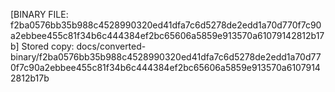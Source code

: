 [BINARY FILE: f2ba0576bb35b988c4528990320ed41dfa7c6d5278de2edd1a70d770f7c90a2ebbee455c81f34b6c444384ef2bc65606a5859e913570a61079142812b17b]
Stored copy: docs/converted-binary/f2ba0576bb35b988c4528990320ed41dfa7c6d5278de2edd1a70d770f7c90a2ebbee455c81f34b6c444384ef2bc65606a5859e913570a61079142812b17b
